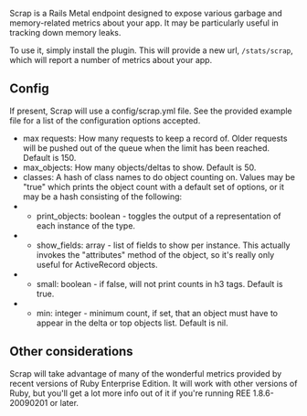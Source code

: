 Scrap is a Rails Metal endpoint designed to expose various garbage and memory-related metrics about your app. It may be particularly useful in tracking down memory leaks.

To use it, simply install the plugin. This will provide a new url, <code>/stats/scrap</code>, which will report a number of metrics about your app.

## Config

If present, Scrap will use a config/scrap.yml file. See the provided example file for a list of the configuration options accepted.

* max requests: How many requests to keep a record of. Older requests will be pushed out of the queue when the limit has been reached. Default is 150.
* max_objects: How many objects/deltas to show. Default is 50.
* classes: A hash of class names to do object counting on. Values may be "true" which prints the object count with a default set of options, or it may be a hash consisting of the following:
* * print_objects: boolean - toggles the output of a representation of each instance of the type.
* * show_fields: array - list of fields to show per instance. This actually invokes the "attributes" method of the object, so it's really only useful for ActiveRecord objects.
* * small: boolean - if false, will not print counts in h3 tags. Default is true.
* * min: integer - minimum count, if set, that an object must have to appear in the delta or top objects list. Default is nil.
  
## Other considerations

Scrap will take advantage of many of the wonderful metrics provided by recent versions of Ruby Enterprise Edition. It will work with other versions of Ruby, but you'll get a lot more info out of it if you're running REE 1.8.6-20090201 or later.